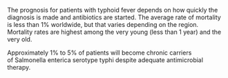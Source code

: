 The prognosis for patients with typhoid fever depends on how quickly the diagnosis is made and antibiotics are started. The average rate of mortality is less than 1% worldwide, but that varies depending on the region. Mortality rates are highest among the very young (less than 1 year) and the very old.

Approximately 1% to 5% of patients will become chronic carriers of Salmonella enterica serotype typhi despite adequate antimicrobial therapy.
